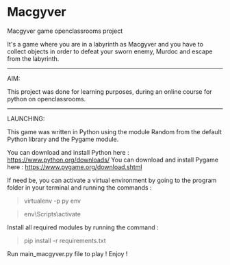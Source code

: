 # Macgyver
Macgyver game openclassrooms project

It's a game where you are in a labyrinth as Macgyver and you have to collect objects in order to 
defeat your sworn enemy, Murdoc and escape from the labyrinth. 

______________________________________________________________________________________________________________________________________

AIM:

This project was done for learning purposes, during an online course for python on openclassrooms.


______________________________________________________________________________________________________________________________________

LAUNCHING:

This game was written in Python using the module Random from the default Python library and the Pygame module.

You can download and install Python here : https://www.python.org/downloads/
You can download and install Pygame here : https://www.pygame.org/download.shtml

If need be, you can activate a virtual environment by going to the program folder in your terminal and 
running the commands : 

> virtualenv -p py env

> env\Scripts\activate

Install all required modules by running the command : 

> pip install -r requirements.txt

Run main_macgyver.py file to play ! Enjoy ! 

